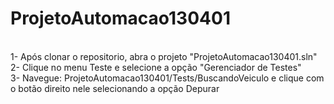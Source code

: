 # ProjetoAutomacao130401
<br />
1- Após clonar o repositorio, abra o projeto "ProjetoAutomacao130401.sln"<br />
2- Clique no menu Teste e selecione a opção "Gerenciador de Testes"<br />
3- Navegue: ProjetoAutomacao130401/Tests/BuscandoVeiculo e clique com o botão direito nele selecionando a opção Depurar<br />
